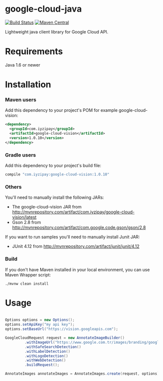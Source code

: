 # google-cloud-java

[![Build Status](https://travis-ci.org/iyzico/google-cloud-java.svg?branch=master)](https://travis-ci.org/iyzico/google-cloud-java)
[![Maven Central](https://maven-badges.herokuapp.com/maven-central/com.iyzipay/google-cloud-java/badge.svg)](https://maven-badges.herokuapp.com/maven-central/com.iyzipay/google-cloud-java/)

Lightweight java client library for Google Cloud API.

# Requirements

Java 1.6 or newer

# Installation

### Maven users

Add this dependency to your project's POM for example google-cloud-vision:

```xml
<dependency>
  <groupId>com.iyzipay</groupId>
  <artifactId>google-cloud-vision</artifactId>
  <version>1.0.10</version>
</dependency>
```

### Gradle users

Add this dependency to your project's build file:

```groovy
compile "com.iyzipay:google-cloud-vision:1.0.10"
```

### Others

You'll need to manually install the following JARs:

* The google-cloud-vision JAR from http://mvnrepository.com/artifact/com.iyzipay/google-cloud-vision/latest
* Gson 2.8 from http://mvnrepository.com/artifact/com.google.code.gson/gson/2.8

If you want to run samples you'll need to manually install Junit JAR:

* JUnit 4.12 from http://mvnrepository.com/artifact/junit/junit/4.12

### Build

If you don't have Maven installed in your local environment, you can use Maven Wrapper script:

    ./mvnw clean install

# Usage

```java

Options options = new Options();
options.setApiKey("my api key");
options.setBaseUrl("https://vision.googleapis.com");

GoogleCloudRequest request = new AnnotateImageBuilder()
         .withImageUrl("https://www.google.com.tr/images/branding/googlelogo/2x/googlelogo_color_1.0.104dp.png")
         .withSafeSearchDetection()
         .withLabelDetection()
         .withLogoDetection()
         .withWebDetection()
         .buildRequest();

AnnotateImages annotateImages = AnnotateImages.create(request, options);

```
